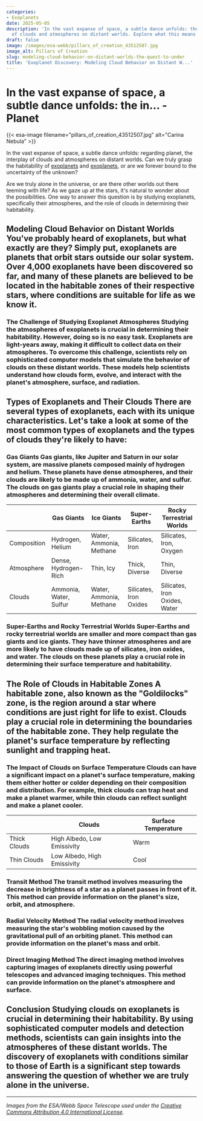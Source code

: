 ```yaml
---
categories:
- Exoplanets
date: 2025-05-05
description: 'In the vast expanse of space, a subtle dance unfolds: the interplay
  of clouds and atmospheres on distant worlds. Explore what this means for alien life.'
draft: false
image: /images/esa-webb/pillars_of_creation_43512507.jpg
image_alt: Pillars of Creation
slug: modeling-cloud-behavior-on-distant-worlds-the-quest-to-under
title: 'Exoplanet Discovery: Modeling Cloud Behavior on Distant W...'
---
```


# In the vast expanse of space, a subtle dance unfolds: the in... - Planet
{{< esa-image filename="pillars_of_creation_43512507.jpg" alt="Carina Nebula" >}}



In the vast expanse of space, a subtle dance unfolds: regarding planet, the interplay of clouds and atmospheres on distant worlds. Can we truly grasp the habitability of [exoplanets](/blog/the-delicate-balance-of-liquid-water-on-exoplanets) and [exoplanets](/blog/a-new-[method](/blog/discovering-new-worlds-nasas-quest-for-exoplanets-and-the-se)-to-detect-atmospheres-on-rocky-exoplanets/), or are we forever bound to the uncertainty of the unknown?

Are we truly alone in the universe, or are there other worlds out there teeming with life? As we gaze up at the stars, it's natural to wonder about the possibilities. One way to answer this question is by studying exoplanets, specifically their atmospheres, and the role of clouds in determining their habitability.

 ## Modeling Cloud Behavior on Distant Worlds You've probably heard of exoplanets, but what exactly are they? Simply put, exoplanets are planets that orbit stars outside our solar system. Over 4,000 exoplanets have been discovered so far, and many of these planets are believed to be located in the habitable zones of their respective stars, where conditions are suitable for life as we know it.

 ### The Challenge of Studying Exoplanet Atmospheres Studying the atmospheres of exoplanets is crucial in determining their habitability. However, doing so is no easy task. Exoplanets are light-years away, making it difficult to collect data on their atmospheres. To overcome this challenge, scientists rely on sophisticated computer models that simulate the behavior of clouds on these distant worlds. These models help scientists understand how clouds form, evolve, and interact with the planet's atmosphere, surface, and radiation.

 ## Types of Exoplanets and Their Clouds There are several types of exoplanets, each with its unique characteristics. Let's take a look at some of the most common types of exoplanets and the types of clouds they're likely to have:

 ### Gas Giants Gas giants, like Jupiter and Saturn in our solar system, are massive planets composed mainly of hydrogen and helium. These planets have dense atmospheres, and their clouds are likely to be made up of ammonia, water, and sulfur. The clouds on gas giants play a crucial role in shaping their atmospheres and determining their overall climate.

 |  | Gas Giants | Ice Giants | Super-Earths | Rocky Terrestrial Worlds |
| --- | --- | --- | --- | --- |
| Composition | Hydrogen, Helium | Water, Ammonia, Methane | Silicates, Iron | Silicates, Iron, Oxygen |
| Atmosphere | Dense, Hydrogen-Rich | Thin, Icy | Thick, Diverse | Thin, Diverse |
| Clouds | Ammonia, Water, Sulfur | Water, Ammonia, Methane | Silicates, Iron Oxides | Silicates, Iron Oxides, Water | ### Ice Giants Ice giants, like Uranus and Neptune in our solar system, are smaller than gas giants but still have significant atmospheres. Their clouds are likely to be composed of water, ammonia, and methane ices. The clouds on ice giants are thought to be less dense than those on gas giants.

 ### Super-Earths and Rocky Terrestrial Worlds Super-Earths and rocky terrestrial worlds are smaller and more compact than gas giants and ice giants. They have thinner atmospheres and are more likely to have clouds made up of silicates, iron oxides, and water. The clouds on these planets play a crucial role in determining their surface temperature and habitability.

 ## The Role of Clouds in Habitable Zones A habitable zone, also known as the "Goldilocks" zone, is the region around a star where conditions are just right for life to exist. Clouds play a crucial role in determining the boundaries of the habitable zone. They help regulate the planet's surface temperature by reflecting sunlight and trapping heat.

 ### The Impact of Clouds on Surface Temperature Clouds can have a significant impact on a planet's surface temperature, making them either hotter or colder depending on their composition and distribution. For example, thick clouds can trap heat and make a planet warmer, while thin clouds can reflect sunlight and make a planet cooler.

 |  | Clouds | Surface Temperature |
| --- | --- | --- |
| Thick Clouds | High Albedo, Low Emissivity | Warm |
| Thin Clouds | Low Albedo, High Emissivity | Cool | ## Detecting Clouds on Exoplanets Detecting clouds on exoplanets is a challenging task, but scientists use several methods to study their atmospheres:

 ### Transit Method The transit method involves measuring the decrease in brightness of a star as a planet passes in front of it. This method can provide information on the planet's size, orbit, and atmosphere.

 ### Radial Velocity Method The radial velocity method involves measuring the star's wobbling motion caused by the gravitational pull of an orbiting planet. This method can provide information on the planet's mass and orbit.

 ### Direct Imaging Method The direct imaging method involves capturing images of exoplanets directly using powerful telescopes and advanced imaging techniques. This method can provide information on the planet's atmosphere and surface.

 ## Conclusion Studying clouds on exoplanets is crucial in determining their habitability. By using sophisticated computer models and detection methods, scientists can gain insights into the atmospheres of these distant worlds. The discovery of exoplanets with conditions similar to those of Earth is a significant step towards answering the question of whether we are truly alone in the universe.

---

*Images from the ESA/Webb Space Telescope used under the [Creative Commons Attribution 4.0 International License](https://creativecommons.org/licenses/by/4.0).*